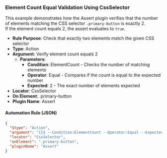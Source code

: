 ### Element Count Equal Validation Using CssSelector

This example demonstrates how the Assert plugin verifies that the number of elements matching the CSS selector `.primary-button` is exactly 2.  
If the element count equals 2, the assert evaluates to `true`.

- **Rule Purpose**: Check that exactly two elements match the given CSS selector  
- **Type**: Action  
- **Argument**: Verify element count equals 2  
  - **Parameters**:  
    - **Condition**: ElementCount - Checks the number of matching elements  
    - **Operator**: Equal - Compares if the count is equal to the expected number  
    - **Expected**: 2 - The exact number of elements expected  
- **Locator**: CssSelector  
- **On Element**: .primary-button  
- **Plugin Name**: Assert  

#### Automation Rule (JSON)

```json
{
  "$type": "Action",
  "argument": "{{$ --Condition:ElementCount --Operator:Equal --Expected:2}}",
  "locator": "CssSelector",
  "onElement": ".primary-button",
  "pluginName": "Assert"
}
```
